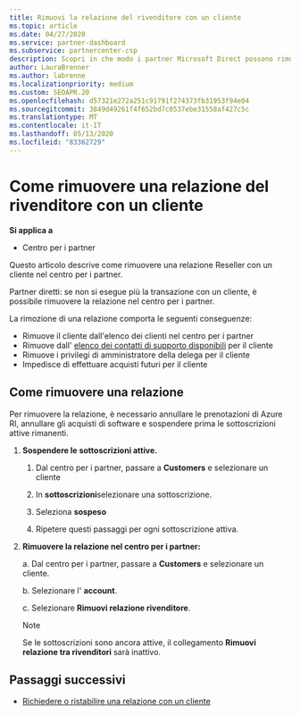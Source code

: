 ```yaml
---
title: Rimuovi la relazione del rivenditore con un cliente
ms.topic: article
ms.date: 04/27/2020
ms.service: partner-dashboard
ms.subservice: partnercenter-csp
description: Scopri in che modo i partner Microsoft Direct possono rimuovere i clienti dall'elenco, rimuovere i privilegi amministrativi delegati e interrompere il supporto o l'acquisto per un cliente.
author: LauraBrenner
ms.author: labrenne
ms.localizationpriority: medium
ms.custom: SEOAPR.20
ms.openlocfilehash: d57321e272a251c91791f274373fb31953f94e04
ms.sourcegitcommit: 3849d49261f4f652bd7c0537ebe31558af427c5c
ms.translationtype: MT
ms.contentlocale: it-IT
ms.lasthandoff: 05/13/2020
ms.locfileid: "83362729"
---
```

# <a name="how-to-remove-a-reseller-relationship-with-a-customer"></a>Come rimuovere una relazione del rivenditore con un cliente

**Si applica a**

- Centro per i partner

Questo articolo descrive come rimuovere una relazione Reseller con un cliente nel centro per i partner.

Partner diretti: se non si esegue più la transazione con un cliente, è possibile rimuovere la relazione nel centro per i partner.

La rimozione di una relazione comporta le seguenti conseguenze:

- Rimuove il cliente dall'elenco dei clienti nel centro per i partner
- Rimuove dall' [elenco dei contatti di supporto disponibili](assign-support-contacts.md) per il cliente
- Rimuove i privilegi di amministratore della delega per il cliente
- Impedisce di effettuare acquisti futuri per il cliente

## <a name="how-to-remove-a-relationship"></a>Come rimuovere una relazione

Per rimuovere la relazione, è necessario annullare le prenotazioni di Azure RI, annullare gli acquisti di software e sospendere prima le sottoscrizioni attive rimanenti.

1. **Sospendere le sottoscrizioni attive.**

   1. Dal centro per i partner, passare a **Customers** e selezionare un cliente

   2. In **sottoscrizioni**selezionare una sottoscrizione.

   3. Seleziona **sospeso**

   4. Ripetere questi passaggi per ogni sottoscrizione attiva.

2. **Rimuovere la relazione nel centro per i partner:**

   a. Dal centro per i partner, passare a **Customers** e selezionare un cliente.

   b. Selezionare l' **account**.

   c. Selezionare **Rimuovi relazione rivenditore**.

   > [!NOTE]
   > Se le sottoscrizioni sono ancora attive, il collegamento **Rimuovi relazione tra rivenditori** sarà inattivo.

## <a name="next-steps"></a>Passaggi successivi

- [Richiedere o ristabilire una relazione con un cliente](request-a-relationship-with-a-customer.md)
